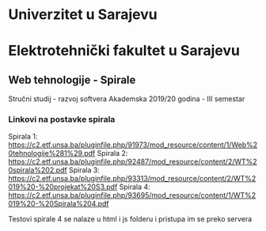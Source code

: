 # Univerzitet u Sarajevu
# Elektrotehnički fakultet u Sarajevu

## Web tehnologije - Spirale
Stručni studij - razvoj softvera
Akademska 2019/20 godina - III semestar
### Linkovi na postavke spirala

Spirala 1: https://c2.etf.unsa.ba/pluginfile.php/91973/mod_resource/content/1/Web%20tehnologije%281%29.pdf
Spirala 2: https://c2.etf.unsa.ba/pluginfile.php/92487/mod_resource/content/2/WT%20spirala%202.pdf
Spirala 3: https://c2.etf.unsa.ba/pluginfile.php/93313/mod_resource/content/2/WT%2019%20-%20projekat%20S3.pdf
Spirala 4: https://c2.etf.unsa.ba/pluginfile.php/93695/mod_resource/content/1/WT%2019%20-%20Spirala%204.pdf

Testovi spirale 4 se nalaze u html i js folderu i pristupa im se preko servera